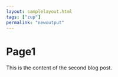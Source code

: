 ```yaml
---
layout: samplelayout.html
tags: ["zup"]
permalink: "newoutput"
---
```

# Page1

This is the content of the second blog post.

